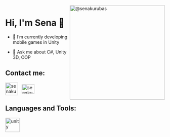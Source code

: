 <img align="right" src="https://user-images.githubusercontent.com/109519598/213156610-d561b5b0-3f63-40a2-801e-ed91c090794d.gif" alt="@senakurubas" height="300" width="300" />
<h1 align="left">Hi, I'm Sena 👋 </h1>


- 🌱 I’m currently developing mobile games in Unity

- 💬 Ask me about C#, Unity 3D, OOP

<h2 align="left">Contact me:</h2>
<p align="left">
<a href="mailto:senakurubas@hotmail.com" target="blank"><img align="center" src="https://user-images.githubusercontent.com/109519598/213220064-e4523368-b1de-44d8-b9ab-5b98e6f82839.png" alt="senakurubas" height="40" width="40" /></a>  &nbsp;  <a href="https://www.linkedin.com/in/senakurubas/" target="blank"><img align="center" src="https://raw.githubusercontent.com/rahuldkjain/github-profile-readme-generator/master/src/images/icons/Social/linked-in-alt.svg" alt="senakurubas/" height="30" width="40" /></a>
</p>


<h2 align="left">Languages and Tools:</h2>
<p align="left"> 
  <a href="https://unity.com" target="_blank" rel="noreferrer"> <img src="https://user-images.githubusercontent.com/109519598/213160443-c888b4b4-3e84-40f2-88f5-27a8af1cbad5.png" alt="unity" width="45" height="45"/> </a>
